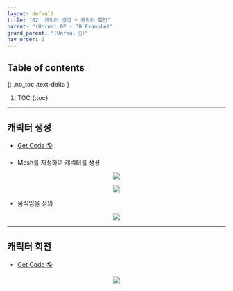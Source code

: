 ```yaml
---
layout: default
title: "02. 캐릭터 생성 + 캐릭터 회전"
parent: "(Unreal BP - 3D Example)"
grand_parent: "(Unreal 🚀)"
nav_order: 1
---
```


## Table of contents
{: .no_toc .text-delta }

1. TOC
{:toc}

---

## 캐릭터 생성

* [Get Code 🌎](https://github.com/Arthur880708/Unreal_Blueprint_2/tree/2)

* Mesh를 지정하여 캐릭터를 생성

<p align="center">
  <img src="https://taehyungs-programming-blog.github.io/blog/assets/images/unreal/bp-3/bp3-2-1.png"/>
</p>

<p align="center">
  <img src="https://taehyungs-programming-blog.github.io/blog/assets/images/unreal/bp-3/bp3-2-3.png"/>
</p>

* 움직임을 정의

<p align="center">
  <img src="https://taehyungs-programming-blog.github.io/blog/assets/images/unreal/bp-3/bp3-2-2.png"/>
</p>

---

## 캐릭터 회전

* [Get Code 🌎](https://github.com/Arthur880708/Unreal_Blueprint_2/tree/3)

<p align="center">
  <img src="https://taehyungs-programming-blog.github.io/blog/assets/images/unreal/bp-3/bp3-2-4.png"/>
</p>


